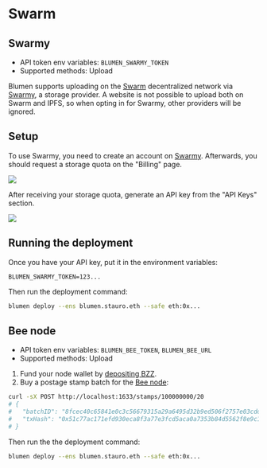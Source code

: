 # Swarm

## Swarmy

- API token env variables: `BLUMEN_SWARMY_TOKEN`
- Supported methods: Upload

Blumen supports uploading on the [Swarm](https://ethswarm.org) decentralized network via [Swarmy](https://swarmy.cloud), a storage provider. A website is not possible to upload both on Swarm and IPFS, so when opting in for Swarmy, other providers will be ignored.

## Setup

To use Swarmy, you need to create an account on [Swarmy](https://swarmy.cloud). Afterwards, you should request a storage quota on the "Billing" page.

![](/swarm-billing.png)

After receiving your storage quota, generate an API key from the "API Keys" section.

![](/swarm-key.png)

## Running the deployment

Once you have your API key, put it in the environment variables:

```
BLUMEN_SWARMY_TOKEN=123...
```

Then run the deployment command:

```sh
blumen deploy --ens blumen.stauro.eth --safe eth:0x...
```

## Bee node

- API token env variables: `BLUMEN_BEE_TOKEN`, `BLUMEN_BEE_URL`
- Supported methods: Upload

1. Fund your node wallet by [depositing BZZ](https://docs.ethswarm.org/docs/develop/access-the-swarm/buy-a-stamp-batch/#fund-your-nodes-wallet).
2. Buy a postage stamp batch for the [Bee node](https://docs.ethswarm.org/docs/develop/access-the-swarm/buy-a-stamp-batch/#buying-a-stamp-batch):

```sh
curl -sX POST http://localhost:1633/stamps/100000000/20
# {
#   "batchID": "8fcec40c65841e0c3c56679315a29a6495d32b9ed506f2757e03cdd778552c6b", <-- you need this to upload the file
#   "txHash": "0x51c77ac171efd930eca8f3a77e3fcd5aca0a7353b84d5562f8e9c13f5907b675"
# }
```

Then run the the deployment command:

```sh
blumen deploy --ens blumen.stauro.eth --safe eth:0x...
```